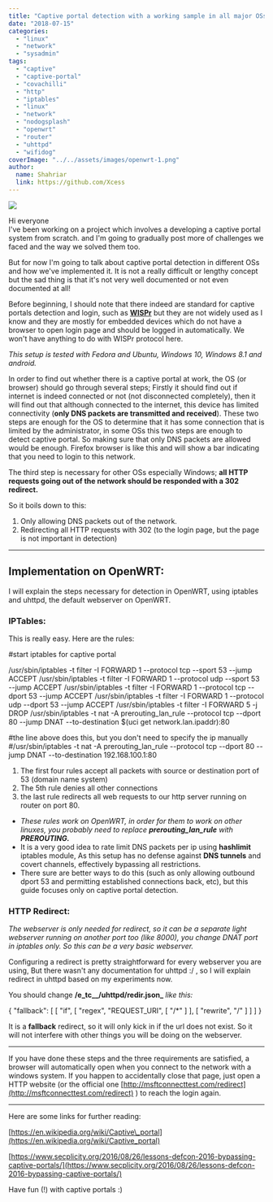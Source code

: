 ```yaml
---
title: "Captive portal detection with a working sample in all major OSs!"
date: "2018-07-15"
categories: 
  - "linux"
  - "network"
  - "sysadmin"
tags: 
  - "captive"
  - "captive-portal"
  - "covachilli"
  - "http"
  - "iptables"
  - "linux"
  - "network"
  - "nodogsplash"
  - "openwrt"
  - "router"
  - "uhttpd"
  - "wifidog"
coverImage: "../../assets/images/openwrt-1.png"
author:
  name: Shahriar
  link: https://github.com/Xcess
---
```


![](../../assets/images/openwrt-1.png)

Hi everyone  
I've been working on a project which involves a developing a captive portal system from scratch. and I'm going to gradually post more of challenges we faced and the way we solved them too.

But for now I'm going to talk about captive portal detection in different OSs and how we've implemented it. It is not a really difficult or lengthy concept but the sad thing is that it's not very well documented or not even documented at all!

Before beginning, I should note that there indeed are standard for captive portals detection and login, such as [**WISPr**](https://en.wikipedia.org/wiki/WISPr) but they are not widely used as I know and they are mostly for embedded devices which do not have a browser to open login page and should be logged in automatically. We won't have anything to do with WISPr protocol here.

_This setup is tested with Fedora and Ubuntu, Windows 10, Windows 8.1 and android._

In order to find out whether there is a captive portal at work, the OS (or browser) should go through several steps; Firstly it should find out if internet is indeed connected or not (not disconnected completely), then it will find out that although connected to the internet, this device has limited connectivity (**only DNS packets are transmitted and received**). These two steps are enough for the OS to determine that it has some connection that is limited by the administrator, in some OSs this two steps are enough to detect captive portal. So making sure that only DNS packets are allowed would be enough. Firefox browser is like this and will show a bar indicating that you need to login to this network.

The third step is necessary for other OSs especially Windows; **all HTTP requests going out of the network should be responded with a 302 redirect.**

So it boils down to this:

1. Only allowing DNS packets out of the network.
2. Redirecting all HTTP requests with 302 (to the login page, but the page is not important in detection)

* * *

## Implementation on OpenWRT:

I will explain the steps necessary for detection in OpenWRT, using iptables and uhttpd, the default webserver on OpenWRT.

### IPTables:

This is really easy. Here are the rules:

#start iptables for captive portal

/usr/sbin/iptables -t filter -I FORWARD 1 --protocol tcp --sport 53 --jump ACCEPT
/usr/sbin/iptables -t filter -I FORWARD 1 --protocol udp --sport 53 --jump ACCEPT
/usr/sbin/iptables -t filter -I FORWARD 1 --protocol tcp --dport 53 --jump ACCEPT
/usr/sbin/iptables -t filter -I FORWARD 1 --protocol udp --dport 53 --jump ACCEPT
/usr/sbin/iptables -t filter -I FORWARD 5 -j DROP
/usr/sbin/iptables -t nat -A prerouting\_lan\_rule --protocol tcp --dport 80 --jump DNAT --to-destination $(uci get network.lan.ipaddr):80

#the line above does this, but you don't need to specify the ip manually
#/usr/sbin/iptables -t nat -A prerouting\_lan\_rule --protocol tcp --dport 80 --jump DNAT --to-destination 192.168.100.1:80

1. The first four rules accept all packets with source or destination port of 53 (domain name system)
2. The 5th rule denies all other connections
3. the last rule redirects all web requests to our http server running on router on port 80.

- _These rules work on OpenWRT, in order for them to work on other linuxes, you probably need to replace **prerouting\_lan\_rule** with **PREROUTING.**_
- It is a very good idea to rate limit DNS packets per ip using **hashlimit** iptables module, As this setup has no defense against **DNS tunnels** and covert channels, effectively bypassing all restrictions.
- There sure are better ways to do this (such as only allowing outbound dport 53 and permitting established connections back, etc), but this guide focuses only on captive portal detection.

### HTTP Redirect:

_The webserver is only needed for redirect, so it can be a separate light webserver running on another port too (like 8000), you change DNAT port in iptables only. So this can be a very basic webserver._

Configuring a redirect is pretty straightforward for every webserver you are using, But there wasn't any documentation for uhttpd :/ , so I will explain redirect in uhttpd based on my experiments now.

You should change **/e_tc__/uhttpd/redir.json_** _like this:_

{
	"fallback": \[
		\[ "if", \[ "regex", "REQUEST\_URI", \[ "/\*" \] \],
			\[ "rewrite", "/" \]
		\]
	\]
}

It is a **fallback** redirect, so it will only kick in if the url does not exist. So it will not interfere with other things you will be doing on the webserver.

* * *

If you have done these steps and the three requirements are satisfied, a browser will automatically open when you connect to the network with a windows system. If you happen to accidentally close that page, just open a HTTP website (or the official one [http://msftconnecttest.com/redirect](http://msftconnecttest.com/redirect) ) to reach the login again.

* * *

Here are some links for further reading:

[https://en.wikipedia.org/wiki/Captive\_portal](https://en.wikipedia.org/wiki/Captive_portal)

[https://www.secplicity.org/2016/08/26/lessons-defcon-2016-bypassing-captive-portals/](https://www.secplicity.org/2016/08/26/lessons-defcon-2016-bypassing-captive-portals/)

Have fun (!) with captive portals :)

